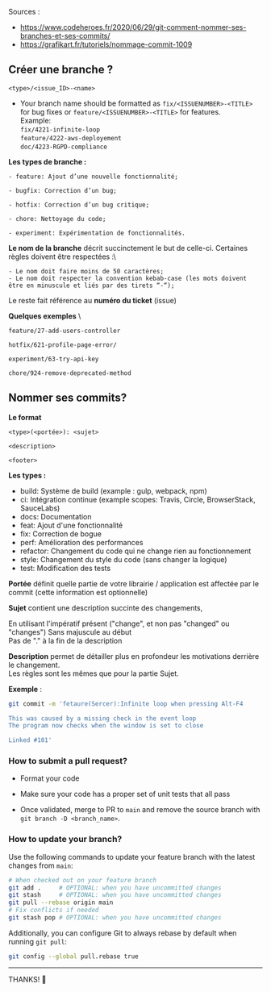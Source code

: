 Sources :
- https://www.codeheroes.fr/2020/06/29/git-comment-nommer-ses-branches-et-ses-commits/
- https://grafikart.fr/tutoriels/nommage-commit-1009

## **Créer une branche ?**

`<type>/<issue_ID>-<name>`
- Your branch name should be formatted as `fix/<ISSUENUMBER>-<TITLE>` for bug fixes or `feature/<ISSUENUMBER>-<TITLE>` for features.  
  Example:  
  `fix/4221-infinite-loop`  
  `feature/4222-aws-deployement`  
  `doc/4223-RGPD-compliance`

**Les types de branche :**

    - feature: Ajout d’une nouvelle fonctionnalité;

    - bugfix: Correction d’un bug;

    - hotfix: Correction d’un bug critique;

    - chore: Nettoyage du code;

    - experiment: Expérimentation de fonctionnalités.

**Le nom de la branche** décrit succinctement le but de celle-ci. Certaines règles doivent être respectées :\

    - Le nom doit faire moins de 50 caractères;
    - Le nom doit respecter la convention kebab-case (les mots doivent être en minuscule et liés par des tirets “-“);

Le reste fait référence au **numéro du ticket** (issue)

**Quelques exemples** \

`feature/27-add-users-controller`

`hotfix/621-profile-page-error/`

`experiment/63-try-api-key`

`chore/924-remove-deprecated-method`

## **Nommer ses commits?**

**Le format**

    <type>(<portée>): <sujet>

    <description>

    <footer>

**Les types :**

- build: Système de build (example : gulp, webpack, npm)
- ci: Intégration continue (example scopes: Travis, Circle, BrowserStack, SauceLabs)
- docs: Documentation
- feat: Ajout d'une fonctionnalité
- fix: Correction de bogue
- perf: Amélioration des performances
- refactor: Changement du code qui ne change rien au fonctionnement
- style: Changement du style du code (sans changer la logique)
- test: Modification des tests

**Portée** définit quelle partie de votre librairie / application est affectée par le commit (cette information est optionnelle)

**Sujet** contient une description succinte des changements,

En utilisant l'impératif présent ("change", et non pas "changed" ou "changes")
Sans majuscule au début\
Pas de "." à la fin de la description

**Description** permet de détailler plus en profondeur les motivations derrière le changement.\
Les règles sont les mêmes que pour la partie Sujet.

**Exemple** :
  ```sh
  git commit -m 'fetaure(Sercer):Infinite loop when pressing Alt-F4

  This was caused by a missing check in the event loop
  The program now checks when the window is set to close
  
  Linked #101'
  ```


### **How to submit a pull request?**

- Format your code

- Make sure your code has a proper set of unit tests that all pass

- Once validated, merge to PR to `main` and remove the source branch with `git branch -D <branch_name>`.

### **How to update your  branch?**

Use the following commands to update your feature branch with the latest changes from `main`:

```sh
# When checked out on your feature branch
git add .     # OPTIONAL: when you have uncommitted changes
git stash     # OPTIONAL: when you have uncommitted changes
git pull --rebase origin main
# Fix conflicts if needed
git stash pop # OPTIONAL: when you have uncommitted changes
```

Additionally, you can configure Git to always rebase by default when running `git pull`:

```sh
git config --global pull.rebase true
```

---

THANKS! 💚
